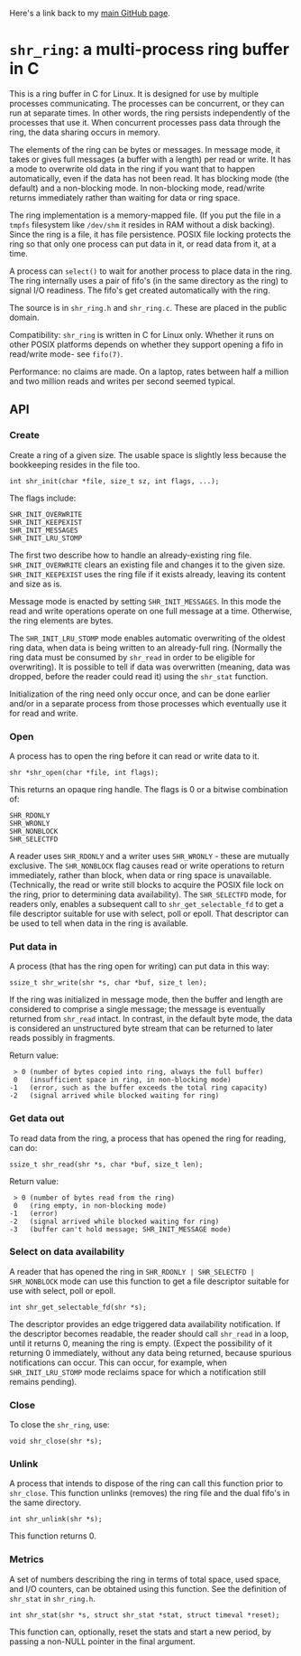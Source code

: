 Here's a link back to my [main GitHub page](http://troydhanson.github.io/).

# `shr_ring`: a multi-process ring buffer in C

This is a ring buffer in C for Linux. It is designed for use by multiple processes
communicating. The processes can be concurrent, or they can run at separate times.
In other words, the ring persists independently of the processes that use it. When
concurrent processes pass data through the ring, the data sharing occurs in memory.

The elements of the ring can be bytes or messages.  In message mode, it takes
or gives full messages (a buffer with a length) per read or write. It has a
mode to overwrite old data in the ring if you want that to happen
automatically, even if the data has not been read. It has blocking mode (the
default) and a non-blocking mode. In non-blocking mode, read/write returns
immediately rather than waiting for data or ring space.

The ring implementation is a memory-mapped file. (If you put the file in a
`tmpfs` filesystem like `/dev/shm` it resides in RAM without a disk backing).
Since the ring is a file, it has file persistence. POSIX file locking protects
the ring so that only one process can put data in it, or read data from it, at
a time.

A process can `select()` to wait for another process to place data in the ring.
The ring internally uses a pair of fifo's (in the same directory as the ring)
to signal I/O readiness. The fifo's get created automatically with the ring.

The source is in `shr_ring.h` and `shr_ring.c`. These are placed in the public
domain.  

Compatibility: `shr_ring` is written in C for Linux only. Whether it runs on
other POSIX platforms depends on whether they support opening a fifo in
read/write mode- see `fifo(7)`. 

Performance: no claims are made. On a laptop, rates between half a million
and two million reads and writes per second seemed typical.

## API

### Create 

Create a ring of a given size. The usable space is slightly less because the
bookkeeping resides in the file too.

    int shr_init(char *file, size_t sz, int flags, ...);

The flags include:

    SHR_INIT_OVERWRITE
    SHR_INIT_KEEPEXIST
    SHR_INIT_MESSAGES
    SHR_INIT_LRU_STOMP

The first two describe how to handle an already-existing ring file. `SHR_INIT_OVERWRITE` 
clears an existing file and changes it to the given size. `SHR_INIT_KEEPEXIST`
uses the ring file if it exists already, leaving its content and size as is.

Message mode is enacted by setting `SHR_INIT_MESSAGES`. In this mode the read and write
operations operate on one full message at a time. Otherwise, the ring elements are bytes.

The `SHR_INIT_LRU_STOMP` mode enables automatic overwriting of the oldest ring data, when
data is being written to an already-full ring. (Normally the ring data must be consumed
by `shr_read` in order to be eligible for overwriting). It is possible to tell if data
was overwritten (meaning, data was dropped, before the reader could read it) using the
`shr_stat` function.

Initialization of the ring need only occur once, and can be done earlier and/or in a
separate process from those processes which eventually use it for read and write.

### Open

A process has to open the ring before it can read or write data to it.

    shr *shr_open(char *file, int flags);

This returns an opaque ring handle. The flags is 0 or a bitwise combination of:

    SHR_RDONLY
    SHR_WRONLY
    SHR_NONBLOCK
    SHR_SELECTFD

A reader uses `SHR_RDONLY` and a writer uses `SHR_WRONLY` - these are mutually exclusive.
The `SHR_NONBLOCK` flag causes read or write operations to return immediately, rather 
than block, when data or ring space is unavailable. (Technically, the read or write still
blocks to acquire the POSIX file lock on the ring, prior to determining data availability).
The `SHR_SELECTFD` mode, for readers only, enables a subsequent call to `shr_get_selectable_fd`
to get a file descriptor suitable for use with select, poll or epoll. That descriptor can
be used to tell when data in the ring is available. 

### Put data in

A process (that has the ring open for writing) can put data in this way:

    ssize_t shr_write(shr *s, char *buf, size_t len);

If the ring was initialized in message mode, then the buffer and length are considered
to comprise a single message; the message is eventually returned from `shr_read` intact.
In contrast, in the default byte mode, the data is considered an unstructured byte stream
that can be returned to later reads possibly in fragments.

Return value:

     > 0 (number of bytes copied into ring, always the full buffer)
     0   (insufficient space in ring, in non-blocking mode)
    -1   (error, such as the buffer exceeds the total ring capacity)
    -2   (signal arrived while blocked waiting for ring)

### Get data out

To read data from the ring, a process that has opened the ring for reading, can do:

    ssize_t shr_read(shr *s, char *buf, size_t len);

Return value:

     > 0 (number of bytes read from the ring)
     0   (ring empty, in non-blocking mode)
    -1   (error)
    -2   (signal arrived while blocked waiting for ring)
    -3   (buffer can't hold message; SHR_INIT_MESSAGE mode)

### Select on data availability 

A reader that has opened the ring in `SHR_RDONLY | SHR_SELECTFD | SHR_NONBLOCK` mode
can use this function to get a file descriptor suitable for use with select, poll or epoll.

    int shr_get_selectable_fd(shr *s);

The descriptor provides an edge triggered data availability notification. If the descriptor
becomes readable, the reader should call `shr_read` in a loop, until it returns 0, meaning 
the ring is empty. (Expect the possibility of it returning 0 immediately, without any data
being returned, because spurious notifications can occur. This can occur, for example, when
`SHR_INIT_LRU_STOMP` mode reclaims space for which a notification still remains pending).

### Close

To close the `shr_ring`, use:

    void shr_close(shr *s);

### Unlink

A process that intends to dispose of the ring can call this function prior to `shr_close`.
This function unlinks (removes) the ring file and the dual fifo's in the same directory.

    int shr_unlink(shr *s);

This function returns 0.

### Metrics

A set of numbers describing the ring in terms of total space, used space, and I/O counters,
can be obtained using this function. See the definition of `shr_stat` in `shr_ring.h`.

    int shr_stat(shr *s, struct shr_stat *stat, struct timeval *reset);

This function can, optionally, reset the stats and start a new period, by
passing a non-NULL pointer in the final argument.


